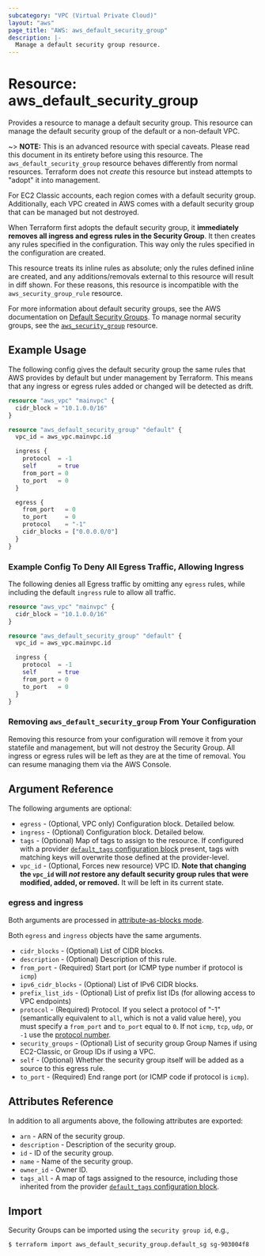 ```yaml
---
subcategory: "VPC (Virtual Private Cloud)"
layout: "aws"
page_title: "AWS: aws_default_security_group"
description: |-
  Manage a default security group resource.
---
```


# Resource: aws_default_security_group

Provides a resource to manage a default security group. This resource can manage the default security group of the default or a non-default VPC.

~> **NOTE:** This is an advanced resource with special caveats. Please read this document in its entirety before using this resource. The `aws_default_security_group` resource behaves differently from normal resources. Terraform does not _create_ this resource but instead attempts to "adopt" it into management.

For EC2 Classic accounts, each region comes with a default security group. Additionally, each VPC created in AWS comes with a default security group that can be managed but not destroyed.

When Terraform first adopts the default security group, it **immediately removes all ingress and egress rules in the Security Group**. It then creates any rules specified in the configuration. This way only the rules specified in the configuration are created.

This resource treats its inline rules as absolute; only the rules defined inline are created, and any additions/removals external to this resource will result in diff shown. For these reasons, this resource is incompatible with the `aws_security_group_rule` resource.

For more information about default security groups, see the AWS documentation on [Default Security Groups][aws-default-security-groups]. To manage normal security groups, see the [`aws_security_group`](/docs/providers/aws/r/security_group.html) resource.

## Example Usage

The following config gives the default security group the same rules that AWS provides by default but under management by Terraform. This means that any ingress or egress rules added or changed will be detected as drift.

```terraform
resource "aws_vpc" "mainvpc" {
  cidr_block = "10.1.0.0/16"
}

resource "aws_default_security_group" "default" {
  vpc_id = aws_vpc.mainvpc.id

  ingress {
    protocol  = -1
    self      = true
    from_port = 0
    to_port   = 0
  }

  egress {
    from_port   = 0
    to_port     = 0
    protocol    = "-1"
    cidr_blocks = ["0.0.0.0/0"]
  }
}
```

### Example Config To Deny All Egress Traffic, Allowing Ingress

The following denies all Egress traffic by omitting any `egress` rules, while including the default `ingress` rule to allow all traffic.

```terraform
resource "aws_vpc" "mainvpc" {
  cidr_block = "10.1.0.0/16"
}

resource "aws_default_security_group" "default" {
  vpc_id = aws_vpc.mainvpc.id

  ingress {
    protocol  = -1
    self      = true
    from_port = 0
    to_port   = 0
  }
}
```

### Removing `aws_default_security_group` From Your Configuration

Removing this resource from your configuration will remove it from your statefile and management, but will not destroy the Security Group. All ingress or egress rules will be left as they are at the time of removal. You can resume managing them via the AWS Console.

## Argument Reference

The following arguments are optional:

* `egress` - (Optional, VPC only) Configuration block. Detailed below.
* `ingress` - (Optional) Configuration block. Detailed below.
* `tags` - (Optional) Map of tags to assign to the resource. If configured with a provider [`default_tags` configuration block](https://registry.terraform.io/providers/hashicorp/aws/latest/docs#default_tags-configuration-block) present, tags with matching keys will overwrite those defined at the provider-level.
* `vpc_id` - (Optional, Forces new resource) VPC ID. **Note that changing the `vpc_id` will _not_ restore any default security group rules that were modified, added, or removed.** It will be left in its current state.

### egress and ingress

Both arguments are processed in [attribute-as-blocks mode](https://www.terraform.io/docs/configuration/attr-as-blocks.html).

Both `egress` and `ingress` objects have the same arguments.

* `cidr_blocks` - (Optional) List of CIDR blocks.
* `description` - (Optional) Description of this rule.
* `from_port` - (Required) Start port (or ICMP type number if protocol is `icmp`)
* `ipv6_cidr_blocks` - (Optional) List of IPv6 CIDR blocks.
* `prefix_list_ids` - (Optional) List of prefix list IDs (for allowing access to VPC endpoints)
* `protocol` - (Required) Protocol. If you select a protocol of "-1" (semantically equivalent to `all`, which is not a valid value here), you must specify a `from_port` and `to_port` equal to `0`. If not `icmp`, `tcp`, `udp`, or `-1` use the [protocol number](https://www.iana.org/assignments/protocol-numbers/protocol-numbers.xhtml).
* `security_groups` - (Optional) List of security group Group Names if using EC2-Classic, or Group IDs if using a VPC.
* `self` - (Optional) Whether the security group itself will be added as a source to this egress rule.
* `to_port` - (Required) End range port (or ICMP code if protocol is `icmp`).

## Attributes Reference

In addition to all arguments above, the following attributes are exported:

* `arn` - ARN of the security group.
* `description` - Description of the security group.
* `id` - ID of the security group.
* `name` - Name of the security group.
* `owner_id` - Owner ID.
* `tags_all` - A map of tags assigned to the resource, including those inherited from the provider [`default_tags` configuration block](https://registry.terraform.io/providers/hashicorp/aws/latest/docs#default_tags-configuration-block).

[aws-default-security-groups]: http://docs.aws.amazon.com/AWSEC2/latest/UserGuide/using-network-security.html#default-security-group

## Import

Security Groups can be imported using the `security group id`, e.g.,

```
$ terraform import aws_default_security_group.default_sg sg-903004f8
```
